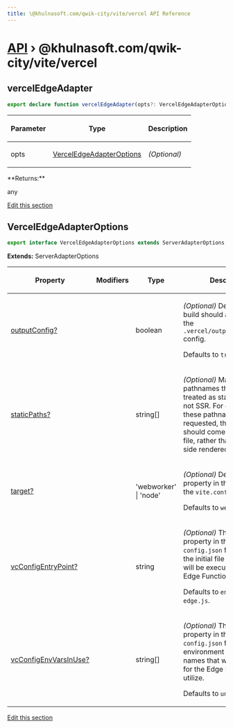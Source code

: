 ```yaml
---
title: \@khulnasoft.com/qwik-city/vite/vercel API Reference
---
```


# [API](/api) &rsaquo; @khulnasoft.com/qwik-city/vite/vercel

## vercelEdgeAdapter

```typescript
export declare function vercelEdgeAdapter(opts?: VercelEdgeAdapterOptions): any;
```

<table><thead><tr><th>

Parameter

</th><th>

Type

</th><th>

Description

</th></tr></thead>
<tbody><tr><td>

opts

</td><td>

[VercelEdgeAdapterOptions](#verceledgeadapteroptions)

</td><td>

_(Optional)_

</td></tr>
</tbody></table>
**Returns:**

any

[Edit this section](https://github.com/KhulnaSoft/qwik/tree/main/packages/qwik-city/src/adapters/vercel-edge/vite/index.ts)

## VercelEdgeAdapterOptions

```typescript
export interface VercelEdgeAdapterOptions extends ServerAdapterOptions
```

**Extends:** ServerAdapterOptions

<table><thead><tr><th>

Property

</th><th>

Modifiers

</th><th>

Type

</th><th>

Description

</th></tr></thead>
<tbody><tr><td>

[outputConfig?](#)

</td><td>

</td><td>

boolean

</td><td>

_(Optional)_ Determines if the build should auto-generate the `.vercel/output/config.json` config.

Defaults to `true`.

</td></tr>
<tr><td>

[staticPaths?](#)

</td><td>

</td><td>

string[]

</td><td>

_(Optional)_ Manually add pathnames that should be treated as static paths and not SSR. For example, when these pathnames are requested, their response should come from a static file, rather than a server-side rendered response.

</td></tr>
<tr><td>

[target?](#)

</td><td>

</td><td>

'webworker' \| 'node'

</td><td>

_(Optional)_ Define the `target` property in the `ssr` object in the `vite.config.ts` file.

Defaults to `webworker`.

</td></tr>
<tr><td>

[vcConfigEntryPoint?](#)

</td><td>

</td><td>

string

</td><td>

_(Optional)_ The `entrypoint` property in the `.vc-config.json` file. Indicates the initial file where code will be executed for the Edge Function.

Defaults to `entry.vercel-edge.js`.

</td></tr>
<tr><td>

[vcConfigEnvVarsInUse?](#)

</td><td>

</td><td>

string[]

</td><td>

_(Optional)_ The `envVarsInUse` property in the `.vc-config.json` file. List of environment variable names that will be available for the Edge Function to utilize.

Defaults to `undefined`.

</td></tr>
</tbody></table>

[Edit this section](https://github.com/KhulnaSoft/qwik/tree/main/packages/qwik-city/src/adapters/vercel-edge/vite/index.ts)
